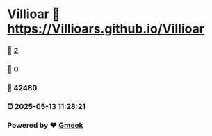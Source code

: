 # Villioar :link: https://Villioars.github.io/Villioar 
### :page_facing_up: [2](https://Villioars.github.io/Villioar/tag.html) 
### :speech_balloon: 0 
### :hibiscus: 42480 
### :alarm_clock: 2025-05-13 11:28:21 
### Powered by :heart: [Gmeek](https://github.com/Meekdai/Gmeek)
